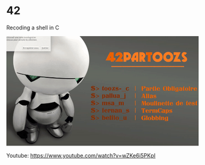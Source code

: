 # 42
Recoding a shell in C

![alt tag](https://raw.githubusercontent.com/usernameHed/42/master/42Pres.gif)

Youtube: https://www.youtube.com/watch?v=wZKe6i5PKpI
